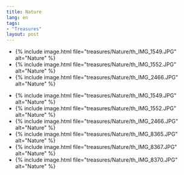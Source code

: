 ```yaml
---
title: Nature
lang: en
tags:
- "Treasures"
layout: post
---
```

<!--excerpt start-->
<ul class="clearing-thumbs small-block-grid-1 medium-block-grid-3" data-clearing>
<li>{% include image.html file="treasures/Nature/th_IMG_1549.JPG" alt="Nature" %}</li>
<li>{% include image.html file="treasures/Nature/th_IMG_1552.JPG" alt="Nature" %}</li>
<li>{% include image.html file="treasures/Nature/th_IMG_2466.JPG" alt="Nature" %}</li>
</ul>
<!--excerpt end-->
<ul class="clearing-thumbs small-block-grid-1 medium-block-grid-3" data-clearing>
<li>{% include image.html file="treasures/Nature/th_IMG_1549.JPG" alt="Nature" %}</li>
<li>{% include image.html file="treasures/Nature/th_IMG_1552.JPG" alt="Nature" %}</li>
<li>{% include image.html file="treasures/Nature/th_IMG_2466.JPG" alt="Nature" %}</li>
<li>{% include image.html file="treasures/Nature/th_IMG_8365.JPG" alt="Nature" %}</li>
<li>{% include image.html file="treasures/Nature/th_IMG_8367.JPG" alt="Nature" %}</li>
<li>{% include image.html file="treasures/Nature/th_IMG_8370.JPG" alt="Nature" %}</li>
</ul>

